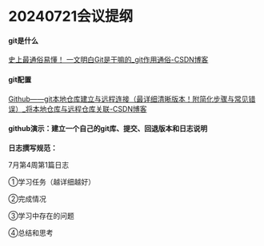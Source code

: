 # **20240721会议提纲**

#### git是什么

[史上最通俗易懂！ 一文明白Git是干嘛的_git作用通俗-CSDN博客](https://blog.csdn.net/weixin_43899069/article/details/118613658)

#### git配置

[Github——git本地仓库建立与远程连接（最详细清晰版本！附简化步骤与常见错误）_将本地仓库与远程仓库关联-CSDN博客](https://blog.csdn.net/qq_29493173/article/details/113094143)

#### github演示：建立一个自己的git库、提交、回退版本和日志说明

**日志撰写规范：**

7月第4周第1篇日志

①学习任务（越详细越好）

②完成情况

③学习中存在的问题

④总结和思考



